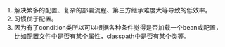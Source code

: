 1. 解决繁多的配置、复杂的部署流程、第三方继承难度大等导致的低效率。     
1. 习惯优于配置。      
1. 因为有了condition类所以可以根据各种条件觉得是否加载一个bean或配置，比如配置文件中是否有某个属性，classpath中是否有某个类等。    
